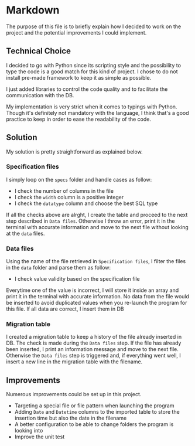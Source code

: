 # Markdown

The purpose of this file is to briefly explain how I decided to work on the project and the potential improvements I could implement.

## Technical Choice

I decided to go with Python since its scripting style and the possibility to type the code is a good match for this kind of project.
I chose to do not install pre-made framework to keep it as simple as possible.

I just added libraries to control the code quality and to facilitate the communication with the DB.

My implementation is very strict when it comes to typings with Python. Though it's definitely not mandatory with the language, I think that's a good practice to keep in order to ease the readability of the code.

## Solution

My solution is pretty straightforward as explained below.

### Specification files

I simply loop on the `specs` folder and handle cases as follow:

 * I check the number of columns in the file
 * I check the `width` column is a positive integer
 * I check the `datatype` column and choose the best SQL type

If all the checks above are alrght, I create the table and proceed to the next step described in `Data files`.
Otherwise I throw an error, print it in the terminal with accurate information and move to the next file without looking at the `data` files.

### Data files

Using the name of the file retrieved in `Specification files`, I filter the files in the `data` folder and parse them as follow:

 * I check value validity based on the specification file

Everytime one of the value is incorrect, I will store it inside an array and print it in the terminal with accurate information. No data from the file would be inserted to avoid duplicated values when you re-launch the program for this file.
If all data are correct, I insert them in DB

### Migration table

I created a migration table to keep a history of the file already inserted in DB.
The check is made during the `Data files` step.
If the file has already been inserted, I print an information message and move to the next file.
Otherwise the `Data files` step is triggered and, if everything went well, I insert a new line in the migration table with the filename.

## Improvements

Numerous improvements could be set up in this project.

 * Targeting a special file or file pattern when launching the program
 * Adding `Date` and `Datetime` columns to the imported table to store the insertion time but also the date in the filename
 * A better configuration to be able to change folders the program is looking into
 * Improve the unit test
